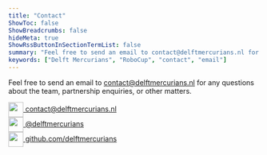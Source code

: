 ```yaml
---
title: "Contact"
ShowToc: false
ShowBreadcrumbs: false
hideMeta: true
ShowRssButtonInSectionTermList: false
summary: "Feel free to send an email to contact@delftmercurians.nl for any questions about the team, partnership enquiries, or other matters."
keywords: ["Delft Mercurians", "RoboCup", "contact", "email"]
---
```


Feel free to send an email to [contact@delftmercurians.nl](mailto:contact@delftmercurians.nl) for any questions about
the team, partnership enquiries, or other matters.

<a href="mailto:contact@delftmercurians.nl" class="social-link">
  <img src="/images/social/email_icon.svg" class="social-icon">
  contact@delftmercurians.nl
</a>

<br>

<a href="https://instagram.com/delftmercurians" class="social-link">
  <img src="/images/social/instagram_icon.svg" class="social-icon">
  @delftmercurians
</a>

<br>

<a href="https://github.com/deftmercurians" class="social-link">
  <img src="/images/social/github_icon.svg" class="social-icon">
  github.com/delftmercurians
</a>

<style>
.social-icon {
  height: 30px;
  width: 30px;
  display: inline;
  vertical-align: middle;
}
.social-link {
  box-shadow: none !important;
}
</style>